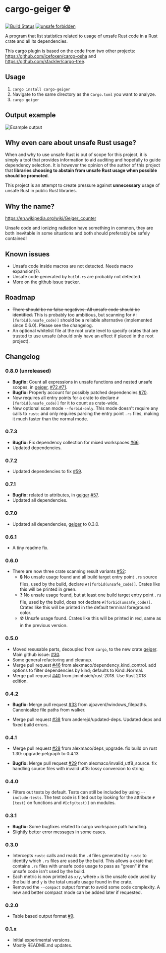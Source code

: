 cargo-geiger ☢️ 
===============

[![Build Status](https://travis-ci.com/anderejd/cargo-geiger.svg?branch=master)](https://travis-ci.com/anderejd/cargo-geiger)
[![unsafe forbidden](https://img.shields.io/badge/unsafe-forbidden-success.svg)](https://github.com/rust-secure-code/safety-dance/)

A program that list statistics related to usage of unsafe Rust code in a Rust
crate and all its dependencies.

This cargo plugin is based on the code from two other projects:
<https://github.com/icefoxen/cargo-osha> and
<https://github.com/sfackler/cargo-tree>.


Usage
-----

1. `cargo install cargo-geiger`
2. Navigate to the same directory as the `Cargo.toml` you want to analyze.
3. `cargo geiger`


Output example
--------------

![Example output](https://user-images.githubusercontent.com/3704611/53132247-845f7080-356f-11e9-9c76-a9498d4a744b.png)


Why even care about unsafe Rust usage?
--------------------------------------

When and why to use unsafe Rust is out of scope for this project, it is simply
a tool that provides information to aid auditing and hopefully to guide
dependency selection. It is however the opinion of the author of this project
that __libraries choosing to abstain from unsafe Rust usage when possible should
be promoted__.

This project is an attempt to create pressure against __unnecessary__ usage of
unsafe Rust in public Rust libraries.


Why the name?
-------------

<https://en.wikipedia.org/wiki/Geiger_counter>

Unsafe code and ionizing radiation have something in common, they are both
inevitable in some situations and both should preferably be safely contained!


Known issues
------------

 - Unsafe code inside macros are not detected. Needs macro expansion(?).
 - Unsafe code generated by `build.rs` are probably not detected.
 - More on the github issue tracker.


Roadmap
-------

 - ~~There should be no false negatives. All unsafe code should be
   identified.~~ This is probably too ambitious, but scanning for
   `#![forbid(unsafe_code)]` should be a reliable alternative (implemented since
   0.6.0). Please see the changelog.
 - An optional whitelist file at the root crate level to specify crates that are
   trusted to use unsafe (should only have an effect if placed in the root
   project).


Changelog
---------

### 0.8.0 (unreleased)
- __Bugfix:__ Count all expressions in unsafe functions and nested unsafe scopes, in [geiger], [#72],[#71].
- __Bugfix:__ Properly account for possibly patched dependencies [#70].
 - Now requires all entry points for a crate to declare
   `#[forbid(unsafe_code)]` for it to count as crate-wide.
 - New optional scan mode `--forbid-only`. This mode doesn't require any calls
   to `rustc` and only requires parsing the entry point `.rs` files, making it
   much faster than the normal mode.

### 0.7.3
 - __Bugfix:__ Fix dependency collection for mixed workspaces [#66].
 - Updated dependencies.

### 0.7.2
 - Updated dependencies to fix [#59].

### 0.7.1
 - __Bugfix:__ related to attributes, in [geiger] [#57].
 - Updated all dependencies.

### 0.7.0
 - Updated all dependencies, [geiger] to 0.3.0.

### 0.6.1
 - A tiny readme fix.

### 0.6.0
 - There are now three crate scanning result variants [#52]:
   - 🔒 No unsafe usage found and all build target entry point `.rs` source
     files, used by the build, declare `#![forbid(unsafe_code)]`. Crates like
     this will be printed in green.
   - ❓ No unsafe usage found, but at least one build target entry point `.rs`
     file, used by the build, does not declare `#[forbid(unsafe_code)]`.  Crates
     like this will be printed in the default terminal foreground color.
   - ☢️  Unsafe usage found. Crates like this will be printed in red, same as in
     the previous version.

### 0.5.0
 - Moved resusable parts, decoupled from `cargo`, to the new crate
   [geiger]. Main github issue: [#30].
 - Some general refactoring and cleanup.
 - Merge pull request [#46] from alexmaco/dependency_kind_control. add options
   to filter dependencies by kind; defaults to Kind::Normal.
 - Merge pull request [#40] from jiminhsieh/rust-2018. Use Rust 2018 edition.

### 0.4.2
 - __Bugfix:__ Merge pull request [#33] from ajpaverd/windows_filepaths.
   Canonicalize file paths from walker.

 - Merge pull request [#38] from anderejd/updated-deps. Updated deps and fixed
   build errors.

### 0.4.1
 - Merge pull request [#28] from alexmaco/deps_upgrade. fix build on rust 1.30:
   upgrade petgraph to 0.4.13

 - __Bugfix:__ Merge pull request [#29] from alexmaco/invalid_utf8_source. fix 
   handling source files with invalid utf8: lossy conversion to string

### 0.4.0
 - Filters out tests by default. Tests can still be included by using
   `--include-tests`. The test code is filted out by looking for the attribute
   `#[test]` on functions and `#[cfg(test)]` on modules.

### 0.3.1
 - __Bugfix:__ Some bugfixes related to cargo workspace path handling.
 - Slightly better error messages in some cases.

### 0.3.0
 - Intercepts `rustc` calls and reads the `.d` files generated by `rustc` to
   identify which `.rs` files are used by the build. This allows a crate that
   contains `.rs` files with unsafe code usage to pass as "green" if the unsafe
   code isn't used by the build.
 - Each metric is now printed as `x/y`, where `x` is the unsafe code used by the
   build and `y` is the total unsafe usage found in the crate.
 - Removed the `--compact` output format to avoid some code complexity. A new
   and better compact mode can be added later if requested.

### 0.2.0
 - Table based output format [#9].

### 0.1.x
 - Initial experimental versions.
 - Mostly README.md updates.

[#9]: https://github.com/anderejd/cargo-geiger/pull/9
[#28]: https://github.com/anderejd/cargo-geiger/issues/28
[#29]: https://github.com/anderejd/cargo-geiger/issues/29
[#30]: https://github.com/anderejd/cargo-geiger/issues/30
[#33]: https://github.com/anderejd/cargo-geiger/issues/33
[#38]: https://github.com/anderejd/cargo-geiger/issues/38
[#40]: https://github.com/anderejd/cargo-geiger/issues/40
[#46]: https://github.com/anderejd/cargo-geiger/issues/46
[#52]: https://github.com/anderejd/cargo-geiger/issues/52
[#57]: https://github.com/anderejd/cargo-geiger/issues/57
[#59]: https://github.com/anderejd/cargo-geiger/issues/59
[#66]: https://github.com/anderejd/cargo-geiger/issues/66
[#70]: https://github.com/anderejd/cargo-geiger/pull/70
[#71]: https://github.com/anderejd/cargo-geiger/issues/71
[#72]: https://github.com/anderejd/cargo-geiger/pull/72
[geiger]: https://crates.io/crates/geiger

